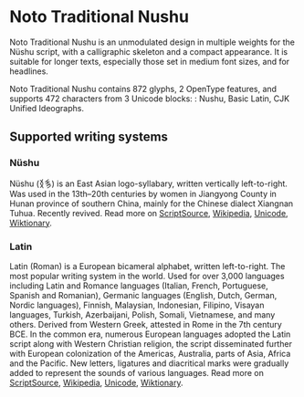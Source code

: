 
# Noto Traditional Nushu

Noto Traditional Nushu is an unmodulated design in multiple weights for the Nüshu script, with a calligraphic skeleton and a compact appearance. It is suitable for longer texts, especially those set in medium font sizes, and for headlines. 

Noto Traditional Nushu contains 872 glyphs, 2 OpenType features, and supports 472 characters from 3 Unicode blocks: : Nushu, Basic Latin, CJK Unified Ideographs.


## Supported writing systems


### Nüshu

Nüshu (𛆁𛈬‎) is an East Asian logo-syllabary, written vertically left-to-right. Was used in the 13th–20th centuries by women in Jiangyong County in Hunan province of southern China, mainly for the Chinese dialect Xiangnan Tuhua. Recently revived. Read more on [ScriptSource](https://scriptsource.org/scr/Nshu), [Wikipedia](https://en.wikipedia.org/wiki/ISO_15924:Nshu), [Unicode](https://www.unicode.org/versions/Unicode13.0.0/ch18.pdf#G42061), [Wiktionary](https://en.wiktionary.org/wiki/Category:Nushu_script).


### Latin

Latin (Roman) is a European bicameral alphabet, written left-to-right. The most popular writing system in the world. Used for over 3,000 languages including Latin and Romance languages (Italian, French, Portuguese, Spanish and Romanian), Germanic languages (English, Dutch, German, Nordic languages), Finnish, Malaysian, Indonesian, Filipino, Visayan languages, Turkish, Azerbaijani, Polish, Somali, Vietnamese, and many others. Derived from Western Greek, attested in Rome in the 7th century BCE. In the common era, numerous European languages adopted the Latin script along with Western Christian religion, the script disseminated further with European colonization of the Americas, Australia, parts of Asia, Africa and the Pacific. New letters, ligatures and diacritical marks were gradually added to represent the sounds of various languages. Read more on [ScriptSource](https://scriptsource.org/scr/Latn), [Wikipedia](https://en.wikipedia.org/wiki/ISO_15924:Latn), [Unicode](https://www.unicode.org/versions/Unicode13.0.0/ch07.pdf#G4321), [Wiktionary](https://en.wiktionary.org/wiki/Category:Latin_script).

